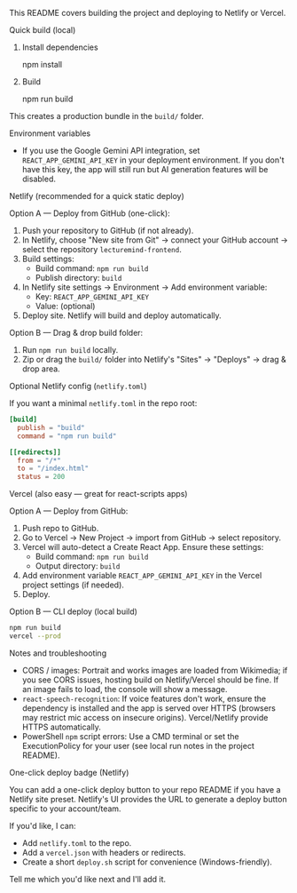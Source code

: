This README covers building the project and deploying to Netlify or Vercel.

Quick build (local)

1. Install dependencies

   npm install

2. Build

   npm run build

This creates a production bundle in the `build/` folder.

Environment variables

- If you use the Google Gemini API integration, set `REACT_APP_GEMINI_API_KEY` in your deployment environment. If you don't have this key, the app will still run but AI generation features will be disabled.

Netlify (recommended for a quick static deploy)

Option A — Deploy from GitHub (one-click):
1. Push your repository to GitHub (if not already).
2. In Netlify, choose "New site from Git" → connect your GitHub account → select the repository `lecturemind-frontend`.
3. Build settings:
   - Build command: `npm run build`
   - Publish directory: `build`
4. In Netlify site settings → Environment → Add environment variable:
   - Key: `REACT_APP_GEMINI_API_KEY`
   - Value: <your-key> (optional)
5. Deploy site. Netlify will build and deploy automatically.

Option B — Drag & drop build folder:
1. Run `npm run build` locally.
2. Zip or drag the `build/` folder into Netlify's "Sites" → "Deploys" → drag & drop area.

Optional Netlify config (`netlify.toml`)

If you want a minimal `netlify.toml` in the repo root:

```toml
[build]
  publish = "build"
  command = "npm run build"

[[redirects]]
  from = "/*"
  to = "/index.html"
  status = 200
```

Vercel (also easy — great for react-scripts apps)

Option A — Deploy from GitHub:
1. Push repo to GitHub.
2. Go to Vercel → New Project → import from GitHub → select repository.
3. Vercel will auto-detect a Create React App. Ensure these settings:
   - Build command: `npm run build`
   - Output directory: `build`
4. Add environment variable `REACT_APP_GEMINI_API_KEY` in the Vercel project settings (if needed).
5. Deploy.

Option B — CLI deploy (local build)

```bash
npm run build
vercel --prod
```

Notes and troubleshooting

- CORS / images: Portrait and works images are loaded from Wikimedia; if you see CORS issues, hosting build on Netlify/Vercel should be fine. If an image fails to load, the console will show a message.
- `react-speech-recognition`: If voice features don't work, ensure the dependency is installed and the app is served over HTTPS (browsers may restrict mic access on insecure origins). Vercel/Netlify provide HTTPS automatically.
- PowerShell `npm` script errors: Use a CMD terminal or set the ExecutionPolicy for your user (see local run notes in the project README).

One-click deploy badge (Netlify)

You can add a one-click deploy button to your repo README if you have a Netlify site preset. Netlify's UI provides the URL to generate a deploy button specific to your account/team.

If you'd like, I can:
- Add `netlify.toml` to the repo.
- Add a `vercel.json` with headers or redirects.
- Create a short `deploy.sh` script for convenience (Windows-friendly).

Tell me which you'd like next and I'll add it.
